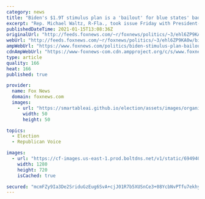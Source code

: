 ```yaml
---
category: news
title: "Biden's $1.9T stimulus plan is a 'bailout' for blue states' bad lockdown policies: Waltz"
excerpt: "Rep. Michael Waltz, R-Fla., took issue Friday with President-elect Joe Biden's massive $1.9 trillion stimulus package proposal that aims to combat the coronavirus and attempt to pump up a U.S. economy severely battered by the worst pandemic to strike the globe in a century."
publishedDateTime: 2021-01-15T13:08:36Z
originalUrl: "http://feeds.foxnews.com/~r/foxnews/politics/~3/ehl6ZP9KA0w/biden-stimulus-plan-bailout-blue-states-bad-lockdown-policies-waltz"
webUrl: "http://feeds.foxnews.com/~r/foxnews/politics/~3/ehl6ZP9KA0w/biden-stimulus-plan-bailout-blue-states-bad-lockdown-policies-waltz"
ampWebUrl: "https://www.foxnews.com/politics/biden-stimulus-plan-bailout-blue-states-bad-lockdown-policies-waltz.amp"
cdnAmpWebUrl: "https://www-foxnews-com.cdn.ampproject.org/c/s/www.foxnews.com/politics/biden-stimulus-plan-bailout-blue-states-bad-lockdown-policies-waltz.amp"
type: article
quality: 166
heat: 166
published: true

provider:
  name: Fox News
  domain: foxnews.com
  images:
    - url: "https://smartableai.github.io/election/assets/images/organizations/foxnews.com-50x50.jpg"
      width: 50
      height: 50

topics:
  - Election
  - Republican Voice

images:
  - url: "https://cf-images.us-east-1.prod.boltdns.net/v1/static/694940094001/54727a25-d138-4f02-80c6-7a2dee4319e9/92ff4ba6-c8d8-4611-bc12-a63f4c66a2e0/1280x720/match/image.jpg"
    width: 1280
    height: 720
    isCached: true

secured: "mcmFZy9Ia3De2SriduGzEug6SvA+cjJ01R7b5XUSnCe3+08YcbNvPTfu7ekhyLC6fqI3UuB9Rhv/ISNEfahta72EC0F1donzbTFM8IROeObYozSkPCZt7VKsdFETslBaHAqXVbhJvrnMwyctajM9jBoEAkk7Q/VXkdOfFw9orugPNeak2bSsMfWWAJ0FGdiSN5cmXKDX+mcpc4xoy6rOAJqI9M6iAFa52Uc1O4yKChX1b95Jd2vXyHS7GrfI/jRnGCK/3DlnO6Uy4h8Bi2Syw+/JPPOe+LVLIBqnhjVLtqeXFUiPCc2dA/Ep4sCtq3MrF6jEI8ZEusQJAf88n/Z9BHpvKo6V7X+0V5EypFMA5Ng=;sg8c2LLbyjEt+7SEEot9Cg=="
---
```


